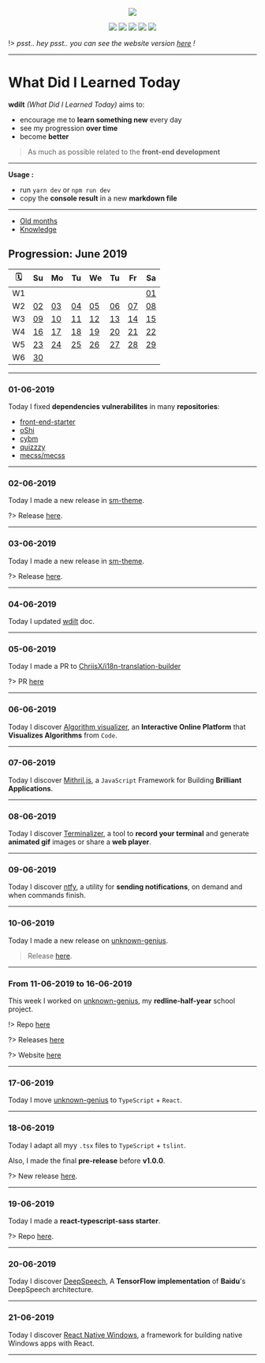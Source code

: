 <p align="center"><img src="https://raw.githubusercontent.com/blyndusk/wdilt/master/docs/logo.png"/></p>
<p align="center">
    <a href="https://github.com/blyndusk/wdilt/blob/master/package.json"><img src="https://img.shields.io/requires/github/blyndusk/wdilt.svg"/></a>
    <a href="https://github.com/blyndusk/wdilt/blob/master/LICENSE"><img src="https://img.shields.io/github/license/blyndusk/wdilt.svg"/></a>
    <a href="https://github.com/blyndusk/wdilt/releases"><img src="https://img.shields.io/github/release/blyndusk/wdilt.svg"/></a>
    <a href="https://wdilt.a-dll.com"><img src="https://img.shields.io/website/https/wdilt.a-dll.com.svg"/></a>
    <a href="https://github.com/blyndusk/wdilt/commits/master"><img src=" https://img.shields.io/github/last-commit/blyndusk/wdilt.svg"/></a>
</p>

!> *psst.. hey psst.. you can see the website version [here](https://blyndusk.github.io/wdilt/#/) !*

----

# What Did I Learned Today

**wdilt** *(What Did I Learned Today)* aims to:

- encourage me to **learn something new** every day
- see my progression **over time**
- become **better**

> As much as possible related to the **front-end development**

----

**Usage :**

- run `yarn dev` or `npm run dev`
- copy the **console result** in a new **markdown file**

----

- [Old months](/annexes/OLD.md)
- [Knowledge](/annexes/KNOWLEDGE.md)

## Progression: June 2019

| 🗓  |         Su       |         Mo       |         Tu       |         We       |         Tu       |         Fr       |         Sa       |
| -- | ---------------- | ---------------- | ---------------- | ---------------- | ---------------- | ---------------- | ---------------- |
| W1 |                  |                  |                  |                  |                  |                  |[01](#_01-06-2019)|
| W2 |[02](#_02-06-2019)|[03](#_03-06-2019)|[04](#_04-06-2019)|[05](#_05-06-2019)|[06](#_06-06-2019)|[07](#_07-06-2019)|[08](#_08-06-2019)|
| W3 |[09](#_09-06-2019)|[10](#_10-06-2019)|[11](#_11-06-2019)|[12](#_12-06-2019)|[13](#_13-06-2019)|[14](#_14-06-2019)|[15](#_15-06-2019)|
| W4 |[16](#_16-06-2019)|[17](#_17-06-2019)|[18](#_18-06-2019)|[19](#_19-06-2019)|[20](#_20-06-2019)|[21](#_21-06-2019)|[22](#_22-06-2019)|
| W5 |[23](#_23-06-2019)|[24](#_24-06-2019)|[25](#_25-06-2019)|[26](#_26-06-2019)|[27](#_27-06-2019)|[28](#_28-06-2019)|[29](#_29-06-2019)|
| W6 |[30](#_30-06-2019)|                  |                  |                  |                  |                  |                  |

----

### 01-06-2019

Today I fixed **dependencies** **vulnerabilites** in many **repositories**:

- [front-end-starter](https://github.com/blyndusk/front-end-starter)
- [oShi](https://github.com/blyndusk/oShi)
- [cybm](https://github.com/blyndusk/cybm)
- [quizzzy](https://github.com/blyndusk/quizzzy)
- [mecss/mecss](https://github.com/mecss/mecss)

----

### 02-06-2019

Today I made a new release in [sm-theme](https://github.com/blyndusk/sm-theme).

?> Release [here](https://github.com/blyndusk/sm-theme/releases/tag/1.1.0).

----

### 03-06-2019

Today I made a new release in [sm-theme](https://github.com/blyndusk/blyndusk-cli).

?> Release [here](https://github.com/blyndusk/blyndusk-cli/releases/tag/1.0.1).

----

### 04-06-2019

Today I updated [wdilt](https://github.com/blyndusk/wdilt/blob/master/README.md) doc.

----

### 05-06-2019

Today I made a PR to [ChriisX/i18n-translation-builder](https://github.com/ChriisX/i18n-translation-builder)

?> PR [here](https://github.com/ChriisX/i18n-translation-builder/pull/1)

----

### 06-06-2019

Today I discover [Algorithm visualizer](https://algorithm-visualizer.org/), an **Interactive Online Platform** that **Visualizes Algorithms** from `Code`.

----

### 07-06-2019

Today I discover [Mithril.js](https://github.com/MithrilJS/mithril.js), a `JavaScript` Framework for Building **Brilliant Applications**.

----

### 08-06-2019

Today I discover [Terminalizer](https://github.com/faressoft/terminalizer), a tool to **record your terminal** and generate **animated gif** images or share a **web player**.

----

### 09-06-2019

Today I discover [ntfy](https://github.com/dschep/ntfy), a utility for **sending notifications**, on demand and when commands finish.

----

### 10-06-2019

Today I made a new release on [unknown-genius](https://github.com/blyndusk/unknown-genius).

> Release [here](https://github.com/blyndusk/unknown-genius/releases/latest).

----

### From 11-06-2019 to 16-06-2019

This week I worked on [unknown-genius](https://github.com/blyndusk/unknown-genius), my **redline-half-year** school project.

!> Repo [here](https://github.com/blyndusk/unknown-genius)

?> Releases [here](https://github.com/blyndusk/unknown-genius/releases)

?> Website [here](https://blyndusk.github.io/unknown-genius/)

----

### 17-06-2019

Today I move [unknown-genius](https://github.com/blyndusk/unknown-genius) to `TypeScript` + `React`.

----

### 18-06-2019

Today I adapt all myy `.tsx` files to `TypeScript` + `tslint`.

Also, I made the final **pre-release** before **v1.0.0**.

?> New release [here](https://github.com/blyndusk/unknown-genius/release/latest).

----

### 19-06-2019

Today I made a **react-typescript-sass starter**.

?> Repo [here](https://https://github.com/blyndusk/react-typescript-sass-starter).

----

### 20-06-2019

Today I discover [DeepSpeech](https://github.com/mozilla/DeepSpeech),
A **TensorFlow implementation** of **Baidu**'s DeepSpeech architecture.

----

### 21-06-2019

Today I discover [React Native Windows](https://github.com/microsoft/react-native-windows), a framework for building native Windows apps with React.

----
